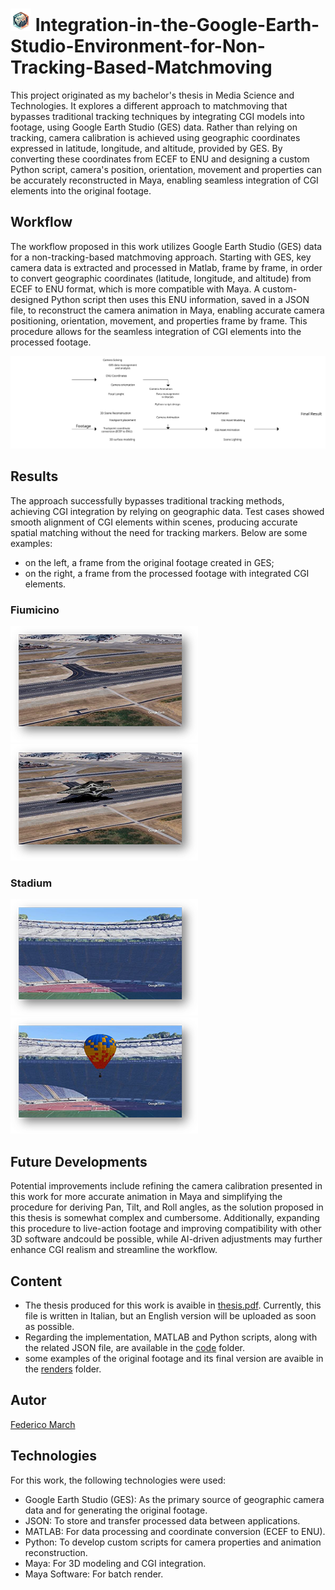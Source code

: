 # ![cube_globe_icon](https://github.com/FedericoCGI/Integration-in-the-Google-Earth-Studio-Environment-for-Non-Tracking-Based-Matchmoving/blob/main/images/cube_globe_icon.png)   Integration-in-the-Google-Earth-Studio-Environment-for-Non-Tracking-Based-Matchmoving 
This project originated as my bachelor's thesis in Media Science and Technologies. 
It explores a different approach to matchmoving that bypasses traditional tracking techniques by integrating CGI models into footage, using Google Earth Studio (GES) data.
Rather than relying on tracking, camera calibration is achieved using geographic coordinates expressed in latitude, longitude, and altitude, provided by GES.
By converting these coordinates from ECEF to ENU and designing a custom Python script, camera's position, orientation, movement and properties can be accurately reconstructed in Maya, enabling seamless integration of CGI elements into the original footage.

## Workflow
The workflow proposed in this work utilizes Google Earth Studio (GES) data for a non-tracking-based matchmoving approach. Starting with GES, key camera data is extracted and processed in Matlab, frame by frame, in order to convert geographic coordinates (latitude, longitude, and altitude) from ECEF to ENU format, which is more compatible with Maya. A custom-designed Python script then uses this ENU information, saved in a JSON file, to reconstruct the camera animation in Maya, enabling accurate camera positioning, orientation, movement, and properties frame by frame. This procedure allows for the seamless integration of CGI elements into the processed footage.

![Project Workflow](https://github.com/FedericoCGI/Integration-in-the-Google-Earth-Studio-Environment-for-Non-Tracking-Based-Matchmoving/blob/main/images/workflow_00.svg)

## Results
The approach successfully bypasses traditional tracking methods, achieving CGI integration by relying on geographic data. Test cases showed smooth alignment of CGI elements within scenes, producing accurate spatial matching without the need for tracking markers. Below are some examples: 
- on the left, a frame from the original footage created in GES;
- on the right, a frame from the processed footage with integrated CGI elements.

### Fiumicino
![Fiumicino_original_footage](https://github.com/FedericoCGI/Integration-in-the-Google-Earth-Studio-Environment-for-Non-Tracking-Based-Matchmoving/blob/main/images/Fiumicino_img.png) ![Fiumicino_final_footage](https://github.com/FedericoCGI/Integration-in-the-Google-Earth-Studio-Environment-for-Non-Tracking-Based-Matchmoving/blob/main/images/Fiumicino_Final_img.png)

### Stadium
![stadium_original_footage](https://github.com/FedericoCGI/Integration-in-the-Google-Earth-Studio-Environment-for-Non-Tracking-Based-Matchmoving/blob/main/images/Stadium_img.png)   ![stadium_final_footage](https://github.com/FedericoCGI/Integration-in-the-Google-Earth-Studio-Environment-for-Non-Tracking-Based-Matchmoving/blob/main/images/Stadium_Final_img.png)

## Future Developments
Potential improvements include refining the camera calibration presented in this work for more accurate animation in Maya and simplifying the procedure for deriving Pan, Tilt, and Roll angles, as the solution proposed in this thesis is somewhat complex and cumbersome. Additionally, expanding this procedure to live-action footage and improving compatibility with other 3D software andcould be possible, while AI-driven adjustments may further enhance CGI realism and streamline the workflow.

## Content
- The thesis produced for this work is avaible in [thesis.pdf](https://github.com/FedericoCGI/Integration-in-the-Google-Earth-Studio-Environment-for-Non-Tracking-Based-Matchmoving/tree/main/thesis). Currently, this file is written in Italian, but an English version will be uploaded as soon as possible.
- Regarding the implementation, MATLAB and Python scripts, along with the related JSON file, are available in the [code](https://github.com/FedericoCGI/Integration-in-the-Google-Earth-Studio-Environment-for-Non-Tracking-Based-Matchmoving/tree/main/code) folder.
- some examples of the original footage and its final version are avaible in the [renders](https://github.com/FedericoCGI/Integration-in-the-Google-Earth-Studio-Environment-for-Non-Tracking-Based-Matchmoving/tree/main/renders) folder.

## Autor
[Federico March](https://github.com/FedericoCGI)

## Technologies
For this work, the following technologies were used:
- Google Earth Studio (GES): As the primary source of geographic camera data and for generating the original footage.
- JSON: To store and transfer processed data between applications.
- MATLAB: For data processing and coordinate conversion (ECEF to ENU).
- Python: To develop custom scripts for camera properties and animation reconstruction.
- Maya: For 3D modeling and CGI integration.
- Maya Software: For batch render. 

